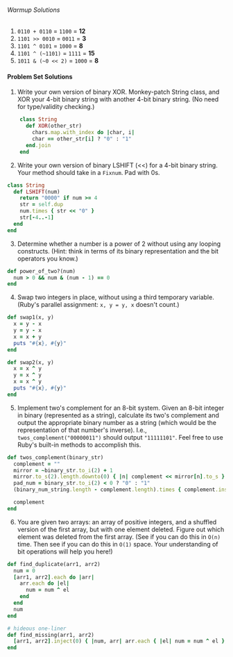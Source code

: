 ###### Warmup Solutions

1. `0110 + 0110` = `1100` = **12**
2. `1101 >> 0010` = `0011` = **3**
3. `1101 ^ 0101` = `1000` = **8**
4. `1101 ^ (~1101)` = `1111` = **15**
5. `1011 & (~0 << 2)` = `1000` = **8**

#### Problem Set Solutions

1. Write your own version of binary XOR. Monkey-patch String class, and XOR your 4-bit binary string with another 4-bit binary string. (No need for type/validity checking.)
```ruby
    class String
      def XOR(other_str)
        chars.map.with_index do |char, i|
        char == other_str[i] ? "0" : "1"
      end.join
    end
```
2. Write your own version of binary LSHIFT (<<) for a 4-bit binary string. Your method should take in a `Fixnum`. Pad with 0s.

  ```ruby
  class String
    def LSHIFT(num)
      return "0000" if num >= 4
      str = self.dup
      num.times { str << "0" }
      str[-4..-1]
    end
  end
  ```

3. Determine whether a number is a power of 2 without using any looping constructs. (Hint: think in terms of its binary representation and the bit operators you know.)

  ```ruby
  def power_of_two?(num)
    num > 0 && num & (num - 1) == 0
  end
  ```

4. Swap two integers in place, without using a third temporary variable. (Ruby's parallel assignment: `x, y = y, x` doesn't count.)

  ```ruby
  def swap1(x, y)
    x = y - x
    y = y - x
    x = x + y
    puts "#{x}, #{y}"
  end

  def swap2(x, y)
    x = x ^ y
    y = x ^ y
    x = x ^ y
    puts "#{x}, #{y}"
  end
  ```

5. Implement two's complement for an 8-bit system. Given an 8-bit integer in binary (represented as a string), calculate its two's complement and output the appropriate binary number as a string (which would be the representation of that number's inverse). I.e., `twos_complement("00000011")` should output `"11111101"`. Feel free to use Ruby's built-in methods to accomplish this.

  ```ruby
  def twos_complement(binary_str)
    complement = ""
    mirror = ~binary_str.to_i(2) + 1
    mirror.to_s(2).length.downto(0) { |n| complement << mirror[n].to_s }
    pad_num = binary_str.to_i(2) < 0 ? "0" : "1"
    (binary_num_string.length - complement.length).times { complement.insert(0, pad_num) }
  
    complement
  end
  ```

6. You are given two arrays: an array of positive integers, and a shuffled version of the first array, but with one element deleted. Figure out which element was deleted from the first array. (See if you can do this in `O(n)` time. Then see if you can do this in `O(1)` space. Your understanding of bit operations will help you here!)

```ruby
def find_duplicate(arr1, arr2)
  num = 0
  [arr1, arr2].each do |arr|
    arr.each do |el|
      num = num ^ el
    end
  end
  num
end

# hideous one-liner
def find_missing(arr1, arr2)
  [arr1, arr2].inject(0) { |num, arr| arr.each { |el| num = num ^ el }; num }
end
```
